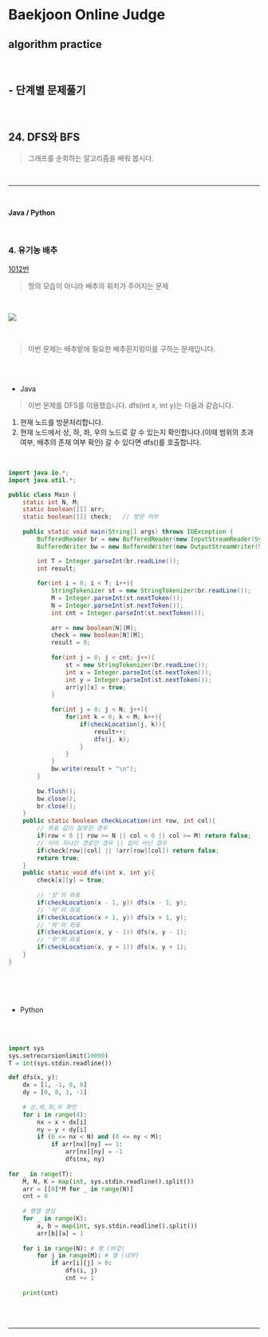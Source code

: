 # Baekjoon Online Judge

## algorithm practice
<br>

## - 단계별 문제풀기
<br>

## 24. DFS와 BFS

> 그래프를 순회하는 알고리즘을 배워 봅시다.

<br>

---

<br>

**Java / Python**

<br>

### 4. 유기농 배추
[1012번](https://www.acmicpc.net/problem/1012) 
> 땅의 모습이 아니라 배추의 위치가 주어지는 문제

<br>

![](https://images.velog.io/images/jini_eun/post/e4a9be34-d9e0-41be-b094-ce9a86ca3a0a/47111E1D-0644-4637-AD5D-64F80B00CA93_1_201_a.jpeg)

<br>

> 이번 문제는 배추밭에 필요한 배추흰지렁이를 구하는 문제입니다.

<br><br>

- Java

> 이번 문제를 DFS를 이용했습니다. 
dfs(int x, int y)는 다음과 같습니다.
1. 현재 노드를 방문처리합니다.
2. 현재 노드에서 상, 하, 좌, 우의 노드로 갈 수 있는지 확인합니다.(이때 범위의 초과 여부, 배추의 존재 여부 확인) 갈 수 있다면 dfs()를 호출합니다.

<br>

```java
import java.io.*;
import java.util.*;

public class Main {
	static int N, M;
	static boolean[][] arr;
	static boolean[][] check;	// 방문 여부
    
	public static void main(String[] args) throws IOException {
		BufferedReader br = new BufferedReader(new InputStreamReader(System.in));
		BufferedWriter bw = new BufferedWriter(new OutputStreamWriter(System.out));

		int T = Integer.parseInt(br.readLine());
		int result;        
        
		for(int i = 0; i < T; i++){
			StringTokenizer st = new StringTokenizer(br.readLine());
			M = Integer.parseInt(st.nextToken());	
			N = Integer.parseInt(st.nextToken());
			int cnt = Integer.parseInt(st.nextToken());      
        
			arr = new boolean[N][M];      
			check = new boolean[N][M];
			result = 0;
        
			for(int j = 0; j < cnt; j++){
				st = new StringTokenizer(br.readLine());
				int x = Integer.parseInt(st.nextToken());
				int y = Integer.parseInt(st.nextToken());
				arr[y][x] = true;
			}
            
			for(int j = 0; j < N; j++){
				for(int k = 0; k < M; k++){
					if(checkLocation(j, k)){
						result++;
						dfs(j, k);
					}
				}
			}
			bw.write(result + "\n");
		}
        
		bw.flush();
		bw.close();
		br.close();
	}
	public static boolean checkLocation(int row, int col){
		// 좌표 값이 잘못된 경우
		if(row < 0 || row >= N || col < 0 || col >= M) return false;
		// 이미 지나간 경로인 경우 || 집이 아닌 경우
		if(check[row][col] || !arr[row][col]) return false;
		return true;
	}
	public static void dfs(int x, int y){
		check[x][y] = true;
        
		// '상'의 좌표
		if(checkLocation(x - 1, y)) dfs(x - 1, y);
		// '하'의 좌표
		if(checkLocation(x + 1, y)) dfs(x + 1, y);
		// '좌'의 좌표
		if(checkLocation(x, y - 1)) dfs(x, y - 1);
		// '우'의 좌표
		if(checkLocation(x, y + 1)) dfs(x, y + 1);
	}
}
```


<br><br><br>

- Python 

<br><br>

```python
import sys 
sys.setrecursionlimit(10000) 
T = int(sys.stdin.readline()) 

def dfs(x, y): 
    dx = [1, -1, 0, 0] 
    dy = [0, 0, 1, -1] 
    
    # 상,하,좌,우 확인 
    for i in range(4): 
        nx = x + dx[i] 
        ny = y + dy[i] 
        if (0 <= nx < N) and (0 <= ny < M): 
            if arr[nx][ny] == 1: 
                arr[nx][ny] = -1 
                dfs(nx, ny) 
                
for _ in range(T): 
    M, N, K = map(int, sys.stdin.readline().split()) 
    arr = [[0]*M for _ in range(N)] 
    cnt = 0 
    
    # 행렬 생성 
    for _ in range(K): 
        a, b = map(int, sys.stdin.readline().split()) 
        arr[b][a] = 1 
        
    for i in range(N): # 행 (바깥) 
        for j in range(M): # 열 (내부) 
            if arr[i][j] > 0: 
                dfs(i, j) 
                cnt += 1 
                
    print(cnt)
```

<br><br>

---

<br>
